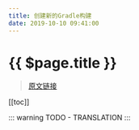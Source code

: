 ```yaml
---
title: 创建新的Gradle构建
date: 2019-10-10 09:41:00
---
```


# {{ $page.title }}

> [原文链接](https://guides.gradle.org/creating-new-gradle-builds/)

[[toc]]

::: warning
TODO - TRANSLATION
:::
